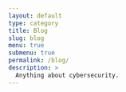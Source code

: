 ```yaml
---
layout: default
type: category
title: Blog
slug: blog
menu: true
submenu: true
permalink: /blog/
description: >
  Anything about cybersecurity.
---
```


